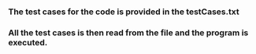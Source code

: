 ### The test cases for the code is provided in the testCases.txt
### All the test cases is then read from the file and the program is executed.